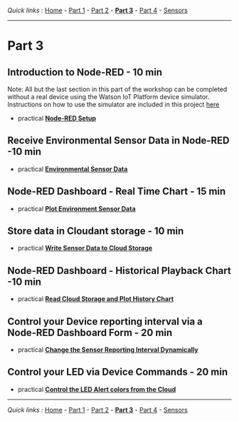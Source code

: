 *Quick links :*
[Home](/README.md) - [Part 1](../part1/README.md) - [Part 2](../part2/README.md) - [**Part 3**](../part3/README.md) - [Part 4](../part4/README.md) - [Sensors](/en/sensors/README.md)
***

# Part 3

## Introduction to Node-RED - 10 min

Note:  All but the last section in this part of the workshop can be completed without a real device using the Watson IoT Platform device simulator.  Instructions on how to use the simulator are included in this project [here](../Simulator/README.md)

- practical [**Node-RED Setup**](NODERED.md)

## Receive Environmental Sensor Data in Node-RED -10 min

- practical [**Environmental Sensor Data**](DHTDATA.md)

## Node-RED Dashboard - Real Time Chart - 15 min

- practical [**Plot Environment Sensor Data**](DASHBOARD.md)

## Store data in Cloudant storage - 10 min

- practical [**Write Sensor Data to Cloud Storage**](CLOUDANT.md)

## Node-RED Dashboard - Historical Playback Chart -10 min

- practical [**Read Cloud Storage and Plot History Chart**](HISTORY.md)

## Control your Device reporting interval via a Node-RED Dashboard Form - 20 min

- practical [**Change the Sensor Reporting Interval Dynamically**](INTERVAL.md)

## Control your LED via Device Commands - 20 min

- practical [**Control the LED Alert colors from the Cloud**](LED.md)

***
*Quick links :*
[Home](/README.md) - [Part 1](../part1/README.md) - [Part 2](../part2/README.md) - [**Part 3**](../part3/README.md) - [Part 4](../part4/README.md) - [Sensors](/en/sensors/README.md)
